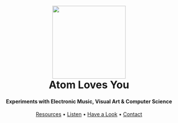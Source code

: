 <h1 align="center">
  <br>
  <a href="[http://www.amitmerchant.com/electron-markdownify](https://atom-loves-you.github.io/Tone.js-Oscillator-Step-Sequencer/)"><img src="[https://assets.codepen.io/6566924/AdobeStock_510115847.png](https://assets.codepen.io/6566924/Tone.js+Oscillator-Step+Sequencer-Cover-1.svg)" alt="" width="200"></a>
  <br>
Atom Loves You
  <br>
</h1>

<h4 align="center">Experiments with Electronic Music, Visual Art & Computer Science<br></h4>

<p align="center">
  <a href="#">Resources</a> •
  <a href="https://atom-loves-you.github.io/play-new-track/" target="_blank">Listen</a> •
  <a href="https://atom-loves-you.github.io/aly-main/" target="_blank">Have a Look</a> •
  <a href="#">Contact</a>
</p>
